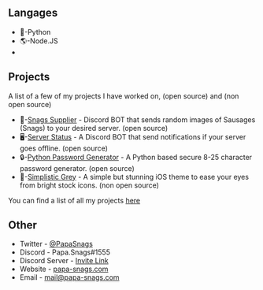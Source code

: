 ## Langages
* 🐍-Python
* 🌎-Node.JS
* 
## Projects
A list of a few of my projects I have worked on, (open source) and (non open source)
* 🌭-[Snags Supplier](https://github.com/PapaSnags/Snags-Supplier)  - Discord BOT that sends random images of Sausages (Snags) to your desired server. (open source)
* 🖥️-[Server Status](https://github.com/PapaSnags/Server-Status) - A Discord BOT that send notifications if your server goes offline. (open source)
* 🔒-[Python Password Generator](https://github.com/PapaSnags/Password-Generator) - A Python based secure 8-25 character password generator. (open source)
* 📱-[Simplistic Grey](https://papa-snags.com/projects/simplistic-grey/) - A simple but stunning iOS theme to ease your eyes from bright stock icons. (non open source)

You can find a list of all my projects [here](https://www.papa-snags.com/projects/)

## Other
* Twitter - [@PapaSnags](https://twitter.com/PapaSnags)
* Discord - Papa.Snags#1555
* Discord Server - [Invite Link](https://discord.com/invite/w7B5nKB)
* Website - [papa-snags.com](https://papa-snags.com/)
* Email - mail@papa-snags.com
